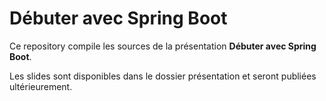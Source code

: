 # Débuter avec Spring Boot

Ce repository compile les sources de la présentation **Débuter avec Spring Boot**.

Les slides sont disponibles dans le dossier présentation et seront publiées ultérieurement.
